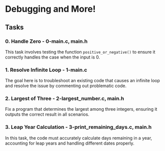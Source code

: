 # Debugging and More!

## Tasks

### 0. Handle Zero - 0-main.c, main.h
This task involves testing the function `positive_or_negative()` to ensure it correctly handles the case when the input is 0.

### 1. Resolve Infinite Loop - 1-main.c
The goal here is to troubleshoot an existing code that causes an infinite loop and resolve the issue by commenting out problematic code.

### 2. Largest of Three - 2-largest_number.c, main.h
Fix a program that determines the largest among three integers, ensuring it outputs the correct result in all scenarios.

### 3. Leap Year Calculation - 3-print_remaining_days.c, main.h
In this task, the code must accurately calculate days remaining in a year, accounting for leap years and handling different dates properly.

